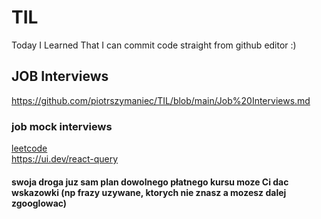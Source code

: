 # TIL
Today I Learned
That I can commit code straight from github editor :)

## JOB Interviews 
https://github.com/piotrszymaniec/TIL/blob/main/Job%20Interviews.md
### job mock interviews   
[leetcode](https://leetcode.com)  
https://ui.dev/react-query

#### swoja droga juz sam plan dowolnego płatnego kursu moze Ci dac wskazowki (np frazy uzywane, ktorych nie znasz a mozesz dalej zgooglowac)  
